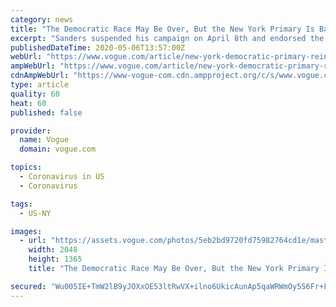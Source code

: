 ```yaml
---
category: news
title: "The Democratic Race May Be Over, But the New York Primary Is Back On"
excerpt: "Sanders suspended his campaign on April 8th and endorsed the party's presumptive nominee, former vice president Joe Biden, on April 13—the Sanders campaign is clearly hoping that any substantial support they get in this race and the other remaining primaries will give it more clout when it comes to the Democratic convention in August and the drafting of the party's platform for the fall campaign against Donald Trump."
publishedDateTime: 2020-05-06T13:57:00Z
webUrl: "https://www.vogue.com/article/new-york-democratic-primary-reinstated-by-federal-judge"
ampWebUrl: "https://www.vogue.com/article/new-york-democratic-primary-reinstated-by-federal-judge/amp"
cdnAmpWebUrl: "https://www-vogue-com.cdn.ampproject.org/c/s/www.vogue.com/article/new-york-democratic-primary-reinstated-by-federal-judge/amp"
type: article
quality: 60
heat: 60
published: false

provider:
  name: Vogue
  domain: vogue.com

topics:
  - Coronavirus in US
  - Coronavirus

tags:
  - US-NY

images:
  - url: "https://assets.vogue.com/photos/5eb2bd9720fd75982764cd1e/master/pass/IMG_7786.JPG"
    width: 2048
    height: 1365
    title: "The Democratic Race May Be Over, But the New York Primary Is Back On"

secured: "Wu005IE+TmW2lB9yJOXxOE53ltRwVX+ilno6UkicAunAp5qaWRWmOy5S6Fr+FIYM/wkphxOShx8FHEiBoF0KutElacCX4BsfVKgVECO4nzCdhyKbTkvmwv0l2HXctXrRNm5Ri7Ojk9htoM1uHR4vWwuqWRsMEBKUKeGsednwNJsV/zFunjQuetxWjK58rov/UIdOfrNjm8vKwZl9K1iWXc3wtpEW8nmt6WkX9w91U60FwK9cz8Fs9lz5LYFnECLwM7QJaTMdWv9m/gbjTp8w4Nw03DwDHup2jlK6xjqbOOWG/gd/aS9J6sq+P5fwaqLj;n+x0z5gP11J55OVMcLXWKA=="
---
```


